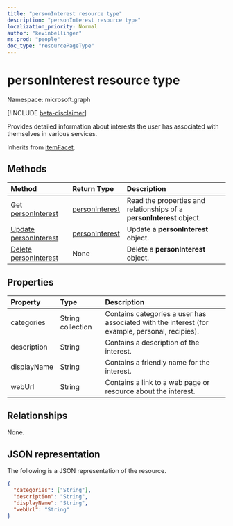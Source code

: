```yaml
---
title: "personInterest resource type"
description: "personInterest resource type"
localization_priority: Normal
author: "kevinbellinger"
ms.prod: "people"
doc_type: "resourcePageType"
---
```


# personInterest resource type

Namespace: microsoft.graph

[!INCLUDE [beta-disclaimer](../../includes/beta-disclaimer.md)]

Provides detailed information about interests the user has associated with themselves in various services.

Inherits from [itemFacet](itemfacet.md).

## Methods

| Method       | Return Type | Description |
|:---------------------------------------------------|:------------------------------------|:------------------------------------------------------------|
| [Get personInterest](../api/personinterest-get.md) | [personInterest](personinterest.md) | Read the properties and relationships of a **personInterest** object. |
| [Update personInterest](../api/personinterest-update.md)          | [personInterest](personinterest.md) | Update a **personInterest** object.                               |
| [Delete personInterest](../api/personinterest-delete.md)          | None                                | Delete a **personInterest** object.                               |

## Properties

| Property     | Type             | Description                                                                          |
|:-------------|:-----------------|:-------------------------------------------------------------------------------------|
|categories    |String collection | Contains categories a user has associated with the interest (for example, personal, recipies). |
|description   |String            | Contains a description of the interest.                                              |
|displayName   |String            | Contains a friendly name for the interest.                                           |
|webUrl        |String            | Contains a link to a web page or resource about the interest.                         |

## Relationships

None.

## JSON representation

The following is a JSON representation of the resource. 

<!-- {
  "blockType": "resource",
  "optionalProperties": [

  ],
  "@odata.type": "microsoft.graph.personInterest",
  "baseType": ""
}-->

```json
{
  "categories": ["String"],
  "description": "String",
  "displayName": "String",
  "webUrl": "String"
}
```

<!-- uuid: 16cd6b66-4b1a-43a1-adaf-3a886856ed98
2019-02-04 14:57:30 UTC -->
<!-- {
  "type": "#page.annotation",
  "description": "personInterest resource",
  "keywords": "",
  "section": "documentation",
  "tocPath": ""
}-->
